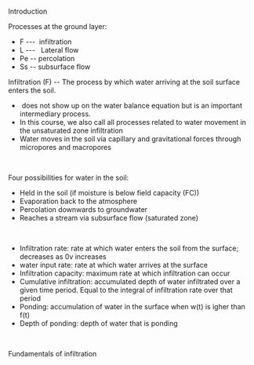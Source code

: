 Introduction

Processes at the ground layer:

-   F ---  infiltration
-   L ---   Lateral flow
-   Pe -- percolation
-   Ss -- subsurface flow

Infiltration (F) -- The process by which water arriving at the soil
surface enters the soil.

-    does not show up on the water balance equation but is an important
    intermediary process. 
-   In this course, we also call all processes related to water movement
    in the unsaturated zone infiltration
-   Water moves in the soil via capillary and gravitational forces
    through micropores and macropores

 

Four possibilities for water in the soil:

-   Held in the soil (if moisture is below field capacity (FC))
-   Evaporation back to the atmosphere
-   Percolation downwards to groundwater
-   Reaches a stream via subsurface flow (saturated zone)

 

-   Infiltration rate: rate at which water enters the soil from the
    surface; decreases as 0v increases
-   water input rate: rate at which water arrives at the surface
-   Infiltration capacity: maximum rate at which infiltration can occur
-   Cumulative infiltration: accumulated depth of water infiltrated over
    a given time period. Equal to the integral of infiltration rate over
    that period
-   Ponding: accumulation of water in the surface when w(t) is igher
    than f(t)
-   Depth of ponding: depth of water that is ponding

 

Fundamentals of infiltration

 

 
